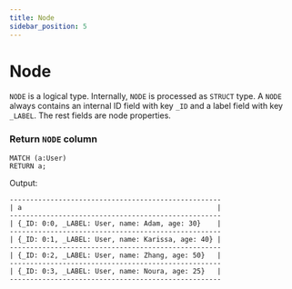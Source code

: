 ```yaml
---
title: Node
sidebar_position: 5
---
```


# Node
`NODE` is a logical type. Internally, `NODE` is processed as `STRUCT` type. A `NODE` always contains an internal ID field with key `_ID` and a label field with key `_LABEL`. The rest fields are node properties.

### Return `NODE` column
```
MATCH (a:User)
RETURN a;
```
Output:
```
----------------------------------------------------
| a                                                |
----------------------------------------------------
| {_ID: 0:0, _LABEL: User, name: Adam, age: 30}    |
----------------------------------------------------
| {_ID: 0:1, _LABEL: User, name: Karissa, age: 40} |
----------------------------------------------------
| {_ID: 0:2, _LABEL: User, name: Zhang, age: 50}   |
----------------------------------------------------
| {_ID: 0:3, _LABEL: User, name: Noura, age: 25}   |
----------------------------------------------------
```